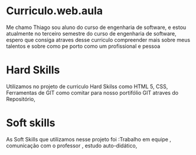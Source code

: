 # Curriculo.web.aula
Me chamo Thiago sou aluno do curso de engenharia de software, e estou atualmente no terceiro semestre do curso de engenharia de software, espero que consiga atraves desse curriculo compreender mais sobre meus talentos e sobre como pe porto como um profissional e pessoa

# Hard Skills
Utilizamos no projeto de curriculo Hard Skilss como HTML 5, CSS, Ferramentas de GIT como comitar para nosso portifólio GIT atraves do Repositório, 


# Soft skills
As Soft Skills que utilizamos nesse projeto foi :Trabalho em equipe , comunicação com o professor , estudo auto-didático,  
